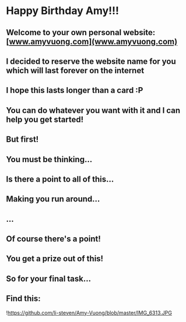 # Happy Birthday Amy!!!

## Welcome to your own personal website: [www.amyvuong.com](www.amyvuong.com)

## I decided to reserve the website name for you which will last forever on the internet
## I hope this lasts longer than a card :P

## You can do whatever you want with it and I can help you get started!

## But first!

## You must be thinking...

## Is there a point to all of this...

## Making you run around...

## ...

## Of course there's a point!

## You get a prize out of this!

## So for your final task...

## Find this: 

!https://github.com/li-steven/Amy-Vuong/blob/master/IMG_6313.JPG





